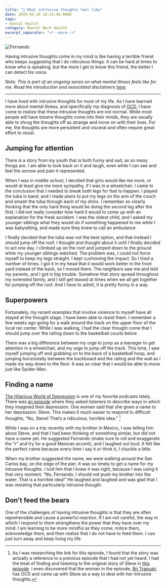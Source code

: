 ```yaml
---
title: "💮 What intrusive thoughts feel like"
date: 2019-03-26 14:51:46-0000
tags:
- mental health
category: Mental Work Health
excerpt_separator: "<!--more-->"
---
```


<img src="https://www.bennorris.blog/uploads/2019/9933398410.png" alt="Fernando" />

Having intrusive thoughts come in my mind is like having a terrible friend who keeps suggesting that I do ridiculous things. It can be hard at times to know who is speaking, but the more I get to know this friend, the better I can detect his voice.

<!--more-->
*Note: This is part of an ongoing series on what mental illness feels like for me. Read the introduction and associated disclaimers [here](https://www.bennorris.org/2019/03/18/what-mental-illness.html).*

***

I have lived with intrusive thoughts for most of my life. As I have learned more about mental illness, and specifically my diagnosis of [OCD](https://iocdf.org/about-ocd/), I have come to realize that these intrusive thoughts are not normal. While most people will have bizarre thoughts come into their minds, they are usually able to shrug the thoughts off as strange and move on with their lives. For me, the thoughts are more persistent and visceral and often require great effort to resist.

## Jumping for attention

There is a story from my youth that is both funny and sad, as so many things are. I am able to look back on it and laugh, even while I can see and feel the sorrow and pain it represented.

When I was in middle school, I decided that girls would like me more, or would at least give me more sympathy, if I was in a wheelchair. I came to the conclusion that I needed to break both legs for that to happen. I played the tuba in band, and I made plans to put my legs on the arm of the couch and smash the tuba through each of my shins. I remember so clearly thinking that the only hard thing would be doing the second leg after the first. I did not really consider how hard it would to come up with an explanation for the freak accident. I was the oldest child, and I asked my younger siblings what they would do if something happened to me while I was babysitting, and made sure they knew to call an ambulance.

I finally decided that the tuba was not the best option, and that instead I should jump off the roof. I thought and thought about it until I finally decided to act one day. I climbed up on the roof and jumped down to the ground while my younger siblings watched. The problem was, I could not force myself to keep my legs straight. I kept cushioning the impact. So I tried a number of times. I got it in my head that it would work better in the front yard instead of the back, so I moved there. The neighbors saw me and told my parents, and I got in big trouble. Somehow that story spread throughout my extended family, and I still get teased at times when we all get together for jumping off the roof. And I have to admit, it is pretty funny in a way.

## Superpowers

Fortunately, my recent examples that involve violence to myself have all stayed at the thought stage. I have been able to resist them. I remember a few weeks ago going for a walk around the track on the upper floor of the local rec center. While I was walking, I had the clear thought come that I should jump over the railing down to the basketball courts below.

There was a big difference between my urge to jump as a teenager to get attention in a wheelchair, and my urge to jump off the track. This time, I saw myself jumping off and grabbing on to the back of a basketball hoop, and jumping horizontally between the backboard and the railing and the wall as I made my way down to the floor. It was so clear that I would be able to move just like Spider-Man.

## Finding a name

[The Hilarious World of Depression](http://hilariousworld.org) is one of my favorite podcasts lately. There was [an episode](https://www.apmpodcasts.org/thwod/2017/08/imagine-depression-as-a-person-and-describe-them/) where they asked listeners to describe ways in which they imagined their depression. One woman said that she given a name to her depression: Steve. This makes it much easier to respond to difficult thoughts, “No, Steve! That’s a ridiculous, horrible idea.” [^1]

While I was on a trip recently with my brother in Mexico, I was telling him about Steve, and that I had been thinking of something similar, but did not have a name yet. He suggested Fernando (make sure to roll and exaggerate the “r” and try for a good Mexican accent), and I laughed out loud. It felt like the perfect name because every time I say it or think it, I chuckle a little.

When my brother suggested the name, we were walking around the San Carlos bay, on the edge of the pier. It was so timely to get a name for my intrusive thoughts. I told him that I knew it was right, because I was using it that very moment. “No, Fernando, I should *not* push my brother into the water. That is a horrible idea!” He laughed and laughed and was glad that I was resisting that particularly intrusive thought.

## Don’t feed the bears

One of the challenges of having intrusive thoughts is that they are often reprehensible and cause a powerful reaction. If I am not careful, the way in which I respond to them strengthens the power that they have over my mind. I am learning to be more mindful as they come; notice them, acknowledge them, and then realize that I do not have to feed them. I can just turn away and keep living my life.

[^1]: As I was researching the link for this episode, I found that the story was actually a reference to a previous episode that I had not yet heard. I had the treat of finding and listening to the original story of Steve in [this episode](https://www.apmpodcasts.org/thwod/2017/03/billy-joel-intrusive-thoughts-named-steve-and-nocturnal-carpentry/). I even discovered that the woman in the episode, [Bri Traquair](https://twitter.com/brileigh85), has OCD and came up with Steve as a way to deal with her intrusive thoughts.
